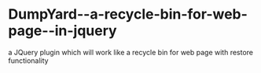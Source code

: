 DumpYard--a-recycle-bin-for-web-page--in-jquery
===============================================

a JQuery plugin which will work like a recycle bin for web page with restore functionality 

